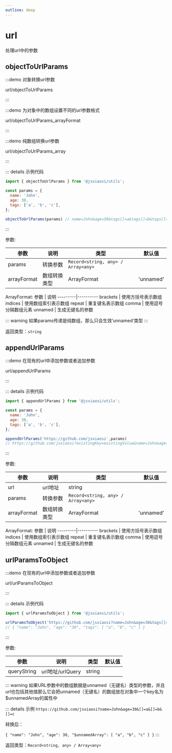 ```yaml
---
outline: deep
---
```


# url

处理url中的参数

## objectToUrlParams

:::demo 对象转换url参数

url/objectToUrlParams

:::

:::demo 为对象中的数组设置不同的url参数格式

url/objectToUrlParams_arrayFormat

:::

:::demo 纯数组转换url参数

url/objectToUrlParams_array

:::

::: details 示例代码

``` js
import { objectToUrlParams } from '@jsxiaosi/utils';

const params = {
  name: 'John',
  age: 30,
  tags: ['a', 'b', 'c'],
};

objectToUrlParams(params) // name=John&age=30&tags[]=a&tags[]=b&tags[]=c
```

:::

参数:

参数 | 说明 | 类型 | 默认值
---------|----------|---------|---------
params | 转换参数 | `Record<string, any> / Array<any>`
arrayFormat | 数组转换类型 | ArrayFormat | 'unnamed'

ArrayFormat:
参数 | 说明
---------|----------
brackets | 使用方括号表示数组
indices | 使用数组索引表示数组
repeat | 重复键名表示数组
comma | 使用逗号分隔数组元素
unnamed | 生成无键名的参数

::: warning
如果params传递是纯数组，那么只会生效’unnamed‘类型
:::

返回类型：`string`

## appendUrlParams

:::demo 在现有的url中添加参数或者追加参数

url/appendUrlParams

:::

::: details 示例代码

``` js
import { appendUrlParams } from '@jsxiaosi/utils';

const params = {
  name: 'John',
  age: 30,
  tags: ['a', 'b', 'c'],
};

appendUrlParams('https://github.com/jsxiaosi',params) 
// https://github.com/jsxiaosi?existingKey=existingValue&name=John&age=30&[]=a&[]=b&[]=c
```

:::

参数:

参数 | 说明 | 类型 | 默认值
---------|----------|---------|---------
url | url地址 | string |
params | 转换参数 | `Record<string, any> / Array<any>`
arrayFormat | 数组转换类型 | ArrayFormat | 'unnamed'

ArrayFormat:
参数 | 说明
---------|----------
brackets | 使用方括号表示数组
indices | 使用数组索引表示数组
repeat | 重复键名表示数组
comma | 使用逗号分隔数组元素
unnamed | 生成无键名的参数

## urlParamsToObject

:::demo 在现有的url中添加参数或者追加参数

url/urlParamsToObject

:::

::: details 示例代码

``` js
import { urlParamsToObject } from '@jsxiaosi/utils';

urlParamsToObject('https://github.com/jsxiaosi?name=John&age=30&tags[]=a&tags[]=b&tags[]=c') 
// { "name": "John", "age": "30", "tags": [ "a", "b", "c" ] }
```

:::

参数:

参数 | 说明 | 类型 | 默认值
---------|----------|---------|---------
queryString | url地址/urlQuery | string |

::: warning
如果URL参数中的数组数据是unnamed（无键名）类型的参数，并且url也包括其他值那么它会把unnamed（无键名）的数组放在对象中一个key名为$unnamedArray的属性中

::: details 示例
`https://github.com/jsxiaosi?name=John&age=30&[]=a&[]=b&[]=c`

转换后：

`{ "name": "John", "age": 30, "$unnamedArray": [ "a", "b", "c" ] }`
:::

返回类型：`Record<string, any> / Array<any>`
